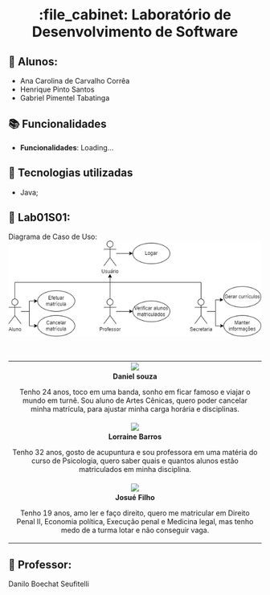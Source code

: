 <h1 align="center">:file_cabinet: Laboratório de Desenvolvimento de Software</h1>

## :memo: Alunos:

- Ana Carolina de Carvalho Corrêa
- Henrique Pinto Santos
- Gabriel Pimentel Tabatinga

## :books: Funcionalidades

- <b>Funcionalidades</b>: Loading...

## :wrench: Tecnologias utilizadas

- Java;

## :rocket: Lab01S01:

Diagrama de Caso de Uso: <br/>
![texto](Projeto/diagramas/CasoDeUso2.drawio.png)

<br/>
<table>
  <tr>
    <td align="center">
        <img src="https://images.unsplash.com/flagged/photo-1570612861542-284f4c12e75f?ixlib=rb-4.0.3&ixid=M3wxMjA3fDB8MHxzZWFyY2h8M3x8cGVzc29hfGVufDB8fDB8fHww&auto=format&fit=crop&w=400&q=60" width="100px;"/><br>
        <b>Daniel souza</b>
        <p>
          Tenho 24 anos, toco em uma banda, sonho em ficar famoso e viajar o mundo em 
          turnê. Sou aluno de Artes Cênicas, quero poder cancelar 
          minha matrícula, para ajustar minha carga horária e disciplinas.
        </p>
    </td>
  </tr>
<tr>
    <td align="center">
        <img src="https://images.unsplash.com/photo-1499952127939-9bbf5af6c51c?ixlib=rb-4.0.3&ixid=M3wxMjA3fDB8MHxzZWFyY2h8MTF8fHBlc3NvYXxlbnwwfHwwfHx8MA%3D%3D&auto=format&fit=crop&w=400&q=60" width="100px;"/><br>
        <b>Lorraine Barros</b>
        <p>
          Tenho 32 anos, gosto de acupuntura e sou professora em uma matéria do curso de Psicologia, quero saber quais e quantos alunos estão matriculados em minha disciplina.
        </p>
    </td>
  </tr>
<tr>
    <td align="center">
        <img src="https://images.unsplash.com/photo-1500048993953-d23a436266cf?ixlib=rb-4.0.3&ixid=M3wxMjA3fDB8MHxzZWFyY2h8MTV8fHBlc3NvYXxlbnwwfHwwfHx8MA%3D%3D&auto=format&fit=crop&w=400&q=60" width="100px;"/><br>
        <b>Josué Filho</b>
        <p>
          Tenho 19 anos, amo ler e faço direito, quero me matricular em Direito Penal II, Economia política, Execução penal e Medicina legal, mas tenho medo de a turma lotar e não conseguir vaga.
        </p>
    </td>
  </tr>
</table>

## :dart: Professor:

Danilo Boechat Seufitelli

